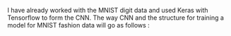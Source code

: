 I have already worked with the MNIST digit data and used Keras with Tensorflow to form the CNN. 
The way CNN and the structure for training a model for MNIST fashion data will go as follows : 
